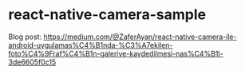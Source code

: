 # react-native-camera-sample
Blog post: https://medium.com/@ZaferAyan/react-native-camera-ile-android-uygulamas%C4%B1nda-%C3%A7ekilen-foto%C4%9Fraf%C4%B1n-galeriye-kaydedilmesi-nas%C4%B1l-3de6605f0c15
